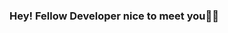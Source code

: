 ### Hey! Fellow Developer nice to meet you🌺🌼

<!--
**Aaishpra/Aaishpra** is a ✨ _special_ ✨ repository because its `README.md` (this file) appears on your GitHub profile.

<img src="https://media1.tenor.com/images/9ea72ef078139ced289852e8a4ea0c5c/tenor.gif?itemid=7537923" width="40" height="40" />
